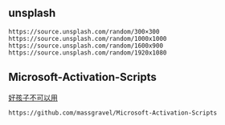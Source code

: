 ## unsplash

```
https://source.unsplash.com/random/300×300
https://source.unsplash.com/random/1000x1000
https://source.unsplash.com/random/1600x900
https://source.unsplash.com/random/1920x1080
```

## Microsoft-Activation-Scripts

[好孩子不可以用](https://github.com/massgravel/Microsoft-Activation-Scripts)

```
https://github.com/massgravel/Microsoft-Activation-Scripts
```
